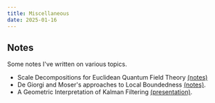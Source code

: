 ```yaml
---
title: Miscellaneous
date: 2025-01-16
---
```

## Notes
Some notes I've written on various topics.

+ Scale Decompositions for Euclidean Quantum Field Theory [(notes)](assets/scale-decompositions.pdf)
+ De Giorgi and Moser's approaches to Local Boundedness
  [(notes)](assets/degiorgi-moser.pdf).
+ A Geometric Interpretation of Kalman Filtering
  [(presentation)](assets/ads-kf-presentation.pdf).

